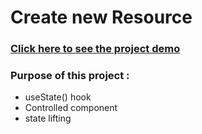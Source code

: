# Create new Resource

### [Click here to see the project demo](https://webfaisalbd.github.io/create-new-resource-ai/)

### Purpose of this project :
- useState() hook
- Controlled component
- state lifting


